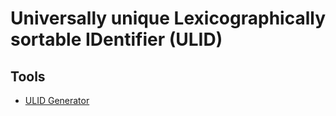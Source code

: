 # Universally unique Lexicographically sortable IDentifier (ULID)

## Tools

- [ULID Generator](https://ulidgenerator.com/)
